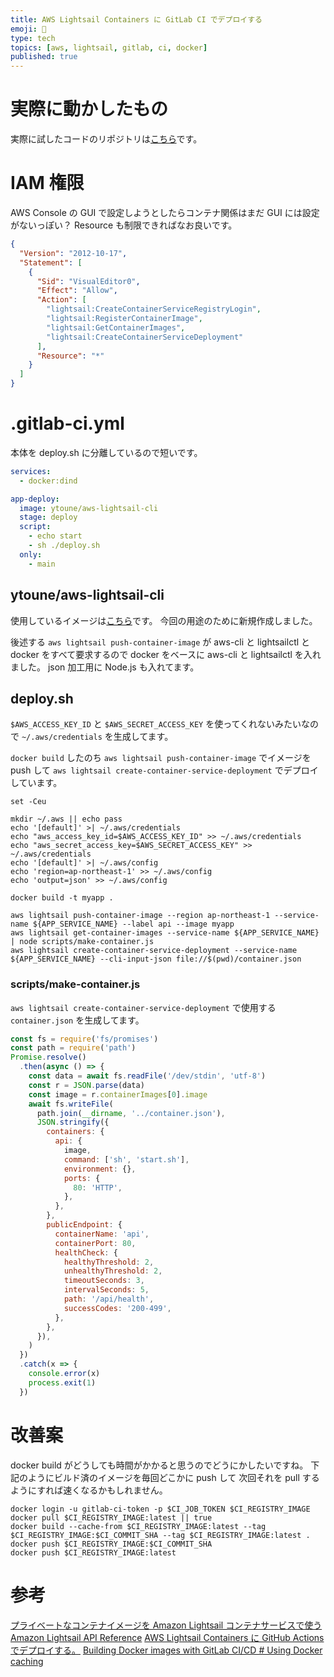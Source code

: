 ```yaml
---
title: AWS Lightsail Containers に GitLab CI でデプロイする
emoji: 🧩
type: tech
topics: [aws, lightsail, gitlab, ci, docker]
published: true
---
```


# 実際に動かしたもの

実際に試したコードのリポジトリは[こちら](https://gitlab.com/yt-practice/lightsail-container-20201222)です。

# IAM 権限

AWS Console の GUI で設定しようとしたらコンテナ関係はまだ GUI には設定がないっぽい？
Resource も制限できればなお良いです。

```json
{
  "Version": "2012-10-17",
  "Statement": [
    {
      "Sid": "VisualEditor0",
      "Effect": "Allow",
      "Action": [
        "lightsail:CreateContainerServiceRegistryLogin",
        "lightsail:RegisterContainerImage",
        "lightsail:GetContainerImages",
        "lightsail:CreateContainerServiceDeployment"
      ],
      "Resource": "*"
    }
  ]
}
```

# .gitlab-ci.yml

本体を deploy.sh に分離しているので短いです。

```yml
services:
  - docker:dind

app-deploy:
  image: ytoune/aws-lightsail-cli
  stage: deploy
  script:
    - echo start
    - sh ./deploy.sh
  only:
    - main
```

## ytoune/aws-lightsail-cli

使用しているイメージは[こちら](https://hub.docker.com/r/ytoune/aws-lightsail-cli)です。
今回の用途のために新規作成しました。

後述する `aws lightsail push-container-image` が aws-cli と lightsailctl と docker をすべて要求するので
docker をベースに aws-cli と lightsailctl を入れました。
json 加工用に Node.js も入れてます。

## deploy.sh

`$AWS_ACCESS_KEY_ID` と `$AWS_SECRET_ACCESS_KEY` を使ってくれないみたいなので `~/.aws/credentials` を生成してます。

<!-- textlint-disable ja-technical-writing/no-doubled-conjunction -->

`docker build` したのち
`aws lightsail push-container-image` でイメージを push して
`aws lightsail create-container-service-deployment` でデプロイしています。

<!-- textlint-enable -->

```shell
set -Ceu

mkdir ~/.aws || echo pass
echo '[default]' >| ~/.aws/credentials
echo "aws_access_key_id=$AWS_ACCESS_KEY_ID" >> ~/.aws/credentials
echo "aws_secret_access_key=$AWS_SECRET_ACCESS_KEY" >> ~/.aws/credentials
echo '[default]' >| ~/.aws/config
echo 'region=ap-northeast-1' >> ~/.aws/config
echo 'output=json' >> ~/.aws/config

docker build -t myapp .

aws lightsail push-container-image --region ap-northeast-1 --service-name ${APP_SERVICE_NAME} --label api --image myapp
aws lightsail get-container-images --service-name ${APP_SERVICE_NAME} | node scripts/make-container.js
aws lightsail create-container-service-deployment --service-name ${APP_SERVICE_NAME} --cli-input-json file://$(pwd)/container.json
```

### scripts/make-container.js

`aws lightsail create-container-service-deployment` で使用する `container.json` を生成してます。

```js
const fs = require('fs/promises')
const path = require('path')
Promise.resolve()
  .then(async () => {
    const data = await fs.readFile('/dev/stdin', 'utf-8')
    const r = JSON.parse(data)
    const image = r.containerImages[0].image
    await fs.writeFile(
      path.join(__dirname, '../container.json'),
      JSON.stringify({
        containers: {
          api: {
            image,
            command: ['sh', 'start.sh'],
            environment: {},
            ports: {
              80: 'HTTP',
            },
          },
        },
        publicEndpoint: {
          containerName: 'api',
          containerPort: 80,
          healthCheck: {
            healthyThreshold: 2,
            unhealthyThreshold: 2,
            timeoutSeconds: 3,
            intervalSeconds: 5,
            path: '/api/health',
            successCodes: '200-499',
          },
        },
      }),
    )
  })
  .catch(x => {
    console.error(x)
    process.exit(1)
  })
```

# 改善案

docker build がどうしても時間がかかると思うのでどうにかしたいですね。
下記のようにビルド済のイメージを毎回どこかに push して
次回それを pull するようにすれば速くなるかもしれません。

```shell
docker login -u gitlab-ci-token -p $CI_JOB_TOKEN $CI_REGISTRY_IMAGE
docker pull $CI_REGISTRY_IMAGE:latest || true
docker build --cache-from $CI_REGISTRY_IMAGE:latest --tag $CI_REGISTRY_IMAGE:$CI_COMMIT_SHA --tag $CI_REGISTRY_IMAGE:latest .
docker push $CI_REGISTRY_IMAGE:$CI_COMMIT_SHA
docker push $CI_REGISTRY_IMAGE:latest
```

# 参考

[プライベートなコンテナイメージを Amazon Lightsail コンテナサービスで使う](https://dev.classmethod.jp/articles/how-to-use-private-images-with-amazon-lightsail-container-service/)
[Amazon Lightsail API Reference](https://docs.aws.amazon.com/lightsail/2016-11-28/api-reference/Welcome.html)
[AWS Lightsail Containers に GitHub Actions でデプロイする。](https://zenn.dev/devneko/articles/196b9befb48b41798071)
[Building Docker images with GitLab CI/CD # Using Docker caching](https://docs.gitlab.com/ee/ci/docker/using_docker_build.html#using-docker-caching)
